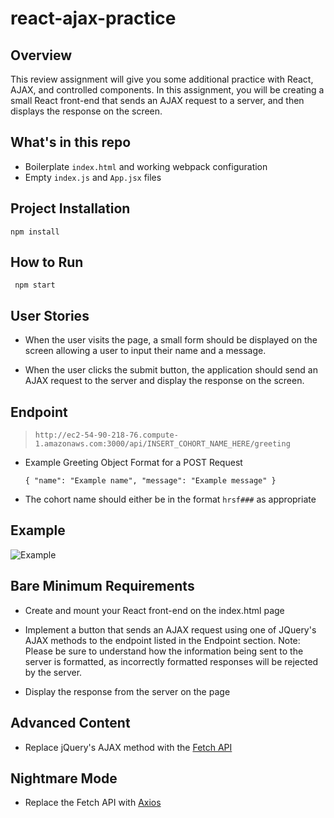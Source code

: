 # react-ajax-practice

## Overview
This review assignment will give you some additional practice with React, AJAX, and controlled components. In this assignment, you will be creating a small React front-end that sends an AJAX request to a server, and then displays the response on the screen.

## What's in this repo
- Boilerplate `index.html` and working webpack configuration
- Empty `index.js` and `App.jsx` files

## Project Installation
```npm install```

## How to Run
``` npm start```

## User Stories
- When the user visits the page, a small form should be displayed on the screen allowing a user to input their name and a message.

- When the user clicks the submit button, the application should send an AJAX request to the server and display the response on the screen.

## Endpoint

> `http://ec2-54-90-218-76.compute-1.amazonaws.com:3000/api/INSERT_COHORT_NAME_HERE/greeting`
- Example Greeting Object Format for a POST Request

    `{
      "name": "Example name",
      "message": "Example message"
    }`

- The cohort name should either be in the format `hrsf###` as appropriate

## Example
![Example](https://i.imgur.com/iT0T62v.png "Potential Example")


## Bare Minimum Requirements
- Create and mount your React front-end on the index.html page

- Implement a button that sends an AJAX request using one of JQuery's AJAX methods to the endpoint listed in the Endpoint section. Note: Please be sure to understand how the information being sent to the server is formatted, as incorrectly formatted responses will be rejected by the server.
- Display the response from the server on the page


## Advanced Content
- Replace jQuery's AJAX method with the [Fetch API](https://developer.mozilla.org/en-US/docs/Web/API/Fetch_API)

## Nightmare Mode
- Replace the Fetch API with [Axios](https://www.npmjs.com/package/axios)
